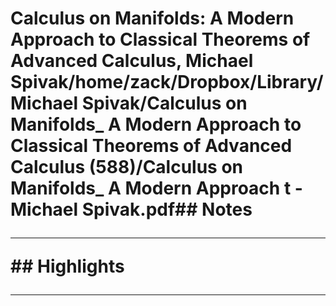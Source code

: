 # Calculus on Manifolds: A Modern Approach to Classical Theorems of Advanced Calculus, Michael Spivak/home/zack/Dropbox/Library/Michael Spivak/Calculus on Manifolds_ A Modern Approach to Classical Theorems of Advanced Calculus (588)/Calculus on Manifolds_ A Modern Approach t - Michael Spivak.pdf## Notes<hr>## Highlights<hr>